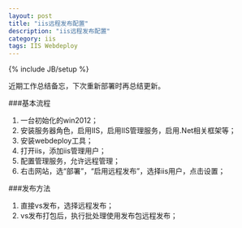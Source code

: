 ```yaml
---
layout: post
title: "iis远程发布配置"
description: "iis远程发布配置"
category: iis
tags: IIS Webdeploy
---
```

{% include JB/setup %}


近期工作总结备忘，下次重新部署时再总结更新。

###基本流程

1. 一台初始化的win2012；
2. 安装服务器角色，启用IIS，启用IIS管理服务，启用.Net相关框架等；
3. 安装webdeploy工具；
4. 打开iis，添加iis管理用户；
5. 配置管理服务，允许远程管理；
6. 右击网站，选“部署”，“启用远程发布”，选择iis用户，点击设置；

###发布方法
1. 直接vs发布，选择远程发布；
2. vs发布打包后，执行批处理使用发布包远程发布；
